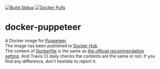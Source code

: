 [![Build Status](https://travis-ci.org/zawataki/docker-puppeteer.svg?branch=master)](https://travis-ci.org/zawataki/docker-puppeteer)
[![Docker Pulls](https://img.shields.io/docker/pulls/zawataki/puppeteer)](https://hub.docker.com/r/zawataki/puppeteer)

# docker-puppeteer
A Docker image for [Puppeteer](https://github.com/GoogleChrome/puppeteer).  
The image has been published to [Docker Hub](https://hub.docker.com/r/zawataki/puppeteer).  
The content of [Dockerfile](Dockerfile) is the same as
[the official recommendation setting](https://github.com/GoogleChrome/puppeteer/blob/master/docs/troubleshooting.md#running-puppeteer-in-docker). And Travis CI daily checks the contents are the same or not. If you find any difference, don't hesitate to report it.
